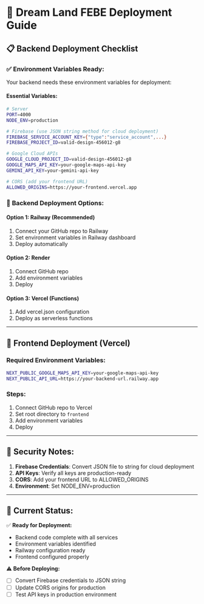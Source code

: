 # 🚀 Dream Land FEBE Deployment Guide

## 📋 Backend Deployment Checklist

### ✅ **Environment Variables Ready:**
Your backend needs these environment variables for deployment:

#### **Essential Variables:**
```bash
# Server
PORT=4000
NODE_ENV=production

# Firebase (use JSON string method for cloud deployment)
FIREBASE_SERVICE_ACCOUNT_KEY={"type":"service_account",...}
FIREBASE_PROJECT_ID=valid-design-456012-g8

# Google Cloud APIs
GOOGLE_CLOUD_PROJECT_ID=valid-design-456012-g8
GOOGLE_MAPS_API_KEY=your-google-maps-api-key
GEMINI_API_KEY=your-gemini-api-key

# CORS (add your frontend URL)
ALLOWED_ORIGINS=https://your-frontend.vercel.app
```

### 🔧 **Backend Deployment Options:**

#### **Option 1: Railway (Recommended)**
1. Connect your GitHub repo to Railway
2. Set environment variables in Railway dashboard
3. Deploy automatically

#### **Option 2: Render**
1. Connect GitHub repo
2. Add environment variables
3. Deploy

#### **Option 3: Vercel (Functions)**
1. Add vercel.json configuration
2. Deploy as serverless functions

---

## 🎯 **Frontend Deployment (Vercel)**

### **Required Environment Variables:**
```bash
NEXT_PUBLIC_GOOGLE_MAPS_API_KEY=your-google-maps-api-key
NEXT_PUBLIC_API_URL=https://your-backend-url.railway.app
```

### **Steps:**
1. Connect GitHub repo to Vercel
2. Set root directory to `frontend`
3. Add environment variables
4. Deploy

---

## 🔐 **Security Notes:**

1. **Firebase Credentials**: Convert JSON file to string for cloud deployment
2. **API Keys**: Verify all keys are production-ready
3. **CORS**: Add your frontend URL to ALLOWED_ORIGINS
4. **Environment**: Set NODE_ENV=production

---

## 📝 **Current Status:**

✅ **Ready for Deployment:**
- Backend code complete with all services
- Environment variables identified  
- Railway configuration ready
- Frontend configured properly

⚠️ **Before Deploying:**
- [ ] Convert Firebase credentials to JSON string
- [ ] Update CORS origins for production
- [ ] Test API keys in production environment
